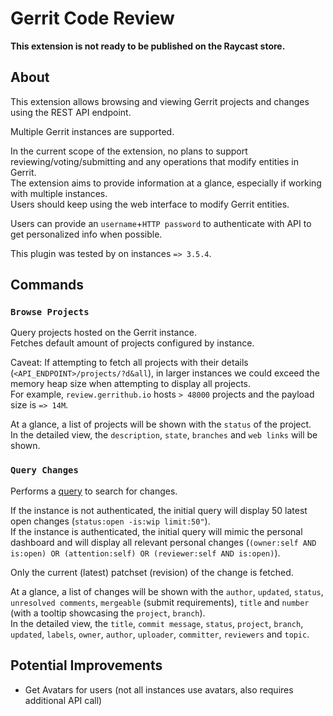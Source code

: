# Gerrit Code Review

**This extension is not ready to be published on the Raycast store.**

## About

This extension allows browsing and viewing Gerrit projects and changes using the REST API endpoint.

Multiple Gerrit instances are supported.

In the current scope of the extension, no plans to support reviewing/voting/submitting and any operations that modify
entities in Gerrit.  
The extension aims to provide information at a glance, especially if working with multiple instances.  
Users should keep using the web interface to modify Gerrit entities.

Users can provide an `username`+`HTTP password` to authenticate with API to get personalized info when possible.

This plugin was tested by on instances `=> 3.5.4`.

## Commands

### `Browse Projects`

Query projects hosted on the Gerrit instance.  
Fetches default amount of projects configured by instance.

Caveat: If attempting to fetch all projects with their details (`<API_ENDPOINT>/projects/?d&all`), in larger instances we
could exceed the memory heap size when attempting to display all projects.  
For example, `review.gerrithub.io` hosts `> 48000` projects and the payload size is `=> 14M`.

At a glance, a list of projects will be shown with the `status` of the project.  
In the detailed view, the `description`, `state`, `branches` and `web links` will be shown.

### `Query Changes`

Performs a [query](https://gerrit-review.googlesource.com/Documentation/user-search.html) to search for changes.

If the instance is not authenticated, the initial query will display 50 latest open changes (`status:open -is:wip limit:50"`).  
If the instance is authenticated, the initial query will mimic the personal dashboard and will display all relevant personal changes
(`(owner:self AND is:open) OR (attention:self) OR (reviewer:self AND is:open)`).

Only the current (latest) patchset (revision) of the change is fetched.

At a glance, a list of changes will be shown with the `author`, `updated`, `status`, `unresolved comments`, `mergeable`
(submit requirements), `title` and `number` (with a tooltip showcasing the `project`, `branch`).  
In the detailed view, the `title`, `commit message`, `status`, `project`, `branch`, `updated`, `labels`, `owner`, `author`,
`uploader`, `committer`, `reviewers` and `topic`.

## Potential Improvements

* Get Avatars for users (not all instances use avatars, also requires additional API call)

